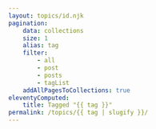 ```yaml
---
layout: topics/id.njk
pagination:
    data: collections
    size: 1
    alias: tag
    filter:
        - all
        - post
        - posts
        - tagList
    addAllPagesToCollections: true
eleventyComputed:
    title: Tagged "{{ tag }}"
permalink: /topics/{{ tag | slugify }}/
---
```

